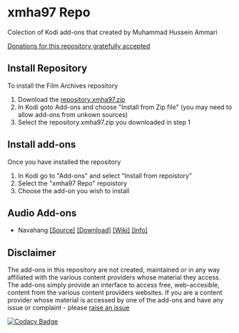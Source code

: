 # xmha97 Repo

Colection of Kodi add-ons that created by Muhammad Hussein Ammari

[Donations for this repository gratefully accepted](https://www.paypal.me/xmha97)

## Install Repository

To install the Film Archives repository 

1.  Download the [repository.xmha97.zip](https://github.com/xmha97/kodi-repo-plugins/blob/master/repository.xmha97/repository.xmha97-1.1.zip?raw=true)
2.  In Kodi goto Add-ons and choose "Install from Zip file" (you may need to allow add-ons from unkown sources)
3.  Select the repository.xmha97.zip you downloaded in step 1

## Install add-ons

Once you have installed the repository

1.  In Kodi go to "Add-ons" and select "Install from repoistory"
2.  Select the "xmha97 Repo" repoistory
3.  Choose the add-on you wish to install

## Audio Add-ons

*   Navahang [[Source]](https://github.com/xmha97/kodi-repo-plugins/tree/master/plugin.audio.navahang) [[Download]](http://mirrors.kodi.tv/addons/leia/plugin.audio.navahang/) [[Wiki]](https://kodi.wiki/view/Add-on:Navahang) [[Info]](https://kodi.tv/addon/music-add-ons-plugins/navahang)

## Disclaimer

The add-ons in this repository are not created, maintained or in any way affiliated with the various content providers whose material they access. The add-ons simply provide an interface to access free, web-accesible, content from the various content providers websites.
If you are a content provider whose material is accessed by one of the add-ons and have any issue or complaint - please [raise an issue](https://github.com/xmha97/kodi-repo-plugins/issues/new?labels=DMCA)

[![Codacy Badge](https://api.codacy.com/project/badge/Grade/2e4718a1470c408e842148e253477fc3)](https://www.codacy.com/app/xmha97/kodi-repo-plugins?utm_source=github.com&amp;utm_medium=referral&amp;utm_content=FraserChapman/repository.film.archives&amp;utm_campaign=Badge_Grade)

